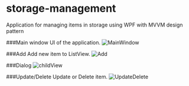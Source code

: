 # storage-management
Application for managing items in storage using WPF with MVVM design pattern

###Main window
UI of the application.
![MainWindow](https://user-images.githubusercontent.com/45886346/106610632-accfb200-656f-11eb-833c-ff9a608a15ab.png)


###Add
Add new item to ListView.
![Add](https://user-images.githubusercontent.com/45886346/106610774-d12b8e80-656f-11eb-9ea0-b547cd51cdd0.png)


###Dialog
![childView](https://user-images.githubusercontent.com/45886346/106610738-c7a22680-656f-11eb-9220-8f4b105981a9.png)


###Update/Delete
Update or Delete item.
![UpdateDelete](https://user-images.githubusercontent.com/45886346/106610930-03d58700-6570-11eb-8543-a4255a7d0d41.png)